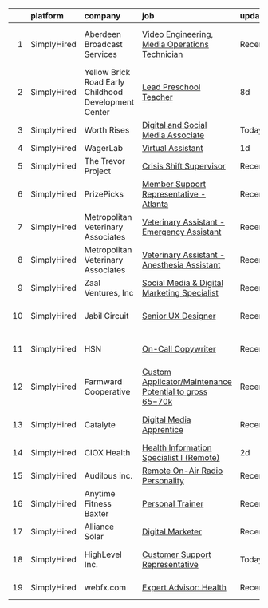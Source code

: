 

|    | platform    | company                                              | job                                                                                                                                                                    | update_time   | location                   |
|---:|:------------|:-----------------------------------------------------|:-----------------------------------------------------------------------------------------------------------------------------------------------------------------------|:--------------|:---------------------------|
|  1 | SimplyHired | Aberdeen Broadcast Services                          | [Video Engineering, Media Operations Technician](https://www.simplyhired.com/job/NqVWIAP5X5Qgi23plhBzBVap07b1uTt2RSlRZJRvKOns5v-KChwjrg?q=digital+platform)            | Recently      | Rancho Santa Margarita, CA |
|  2 | SimplyHired | Yellow Brick Road Early Childhood Development Center | [Lead Preschool Teacher](https://www.simplyhired.com/job/2KREWSAVyX-CSNX56RBtVTqBW6zX15PPRGxzedxhg3dXDpTC5ZCZUg?q=digital+platform)                                    | 8d            | Chanhassen, MN             |
|  3 | SimplyHired | Worth Rises                                          | [Digital and Social Media Associate](https://www.simplyhired.com/job/0xWWQj1NCDACwLNTxwohGUCk5Yr2YxZyqQEBNYpMTnJn4QqfiuuAcA?q=digital+platform)                        | Today         | Remote                     |
|  4 | SimplyHired | WagerLab                                             | [Virtual Assistant](https://www.simplyhired.com/job/O-9urAJoUy8Klre1ly2dJJMEfD1xjL9sIoMgQ6h-OwJVQ3eyCxL6gA?q=digital+platform)                                         | 1d            | Remote                     |
|  5 | SimplyHired | The Trevor Project                                   | [Crisis Shift Supervisor](https://www.simplyhired.com/job/F6Gv5A5jCur6VxNSXBACSIffmTNW-OvJI_4y9ONT9hrj-LOs-yWkXg?q=digital+platform)                                   | Recently      | Remote                     |
|  6 | SimplyHired | PrizePicks                                           | [Member Support Representative - Atlanta](https://www.simplyhired.com/job/Y_OTo8TP_Avs96mGjYxItn3XNFdYtgpcMeW6-Q9hkwjy5HB_ftlzEQ?q=digital+platform)                   | Recently      | Atlanta, GA                |
|  7 | SimplyHired | Metropolitan Veterinary Associates                   | [Veterinary Assistant - Emergency Assistant](https://www.simplyhired.com/job/kySdG7N1i_2ZqQQxzI3_dOeuQ9K_xjh3Jx7gCU5d1IHq9wEH-rqZqQ?q=digital+platform)                | Recently      | Norristown, PA             |
|  8 | SimplyHired | Metropolitan Veterinary Associates                   | [Veterinary Assistant - Anesthesia Assistant](https://www.simplyhired.com/job/Yq8KJTMnK9_E9_UmkiKY2CZZO3PK5S8IFSUWSn0SxORwg4AWyMmxrw?q=digital+platform)               | Recently      | Norristown, PA             |
|  9 | SimplyHired | Zaal Ventures, Inc                                   | [Social Media & Digital Marketing Specialist](https://www.simplyhired.com/job/U_MgVH-YEwy0NI322Ay_2-TOanddcg67rSESY4IwJWZYieDTkORHng?q=digital+platform)               | Recently      | Remote                     |
| 10 | SimplyHired | Jabil Circuit                                        | [Senior UX Designer](https://www.simplyhired.com/job/C3sbjuSkcCX7vsA18EjR__zA29fGUdmFALkgCpqHVHuFtU-YkSd9QA?q=digital+platform)                                        | Recently      | Saint Petersburg, FL       |
| 11 | SimplyHired | HSN                                                  | [On-Call Copywriter](https://www.simplyhired.com/job/X9Krx4DzhjG9T2oKt_IHCVbMD3i80kHRgbzLMwNmuZiEIyBCynRCdw?q=digital+platform)                                        | Recently      | Saint Petersburg, FL       |
| 12 | SimplyHired | Farmward Cooperative                                 | [Custom Applicator/Maintenance Potential to gross $65-$70k](https://www.simplyhired.com/job/iznvs9PSkVMFk18S5SELK5C_jAJfuCgE_XvV1zXRyUucD3orkCCceA?q=digital+platform) | Recently      | Springfield, MN            |
| 13 | SimplyHired | Catalyte                                             | [Digital Media Apprentice](https://www.simplyhired.com/job/tFv7kXWnZp3teBwfl6owTLMi9VAlW9vRzJfF4Ou5my4po85a-RUcGQ?q=digital+platform)                                  | Recently      | Detroit, MI +3 locations   |
| 14 | SimplyHired | CIOX Health                                          | [Health Information Specialist I (Remote)](https://www.simplyhired.com/job/Ib8BsAQEgCvEbwGIaCmeZJbBFix1jmzXRr1l5k836olLepJeg_GKHQ?q=digital+platform)                  | 2d            | Remote +7 locations        |
| 15 | SimplyHired | Audilous inc.                                        | [Remote On-Air Radio Personality](https://www.simplyhired.com/job/7OyTp5RvNM8TAVvN-2TU8kjUaRH38DORyh910krM8lVdFy9AAHRPJw?q=digital+platform)                           | Recently      | Remote                     |
| 16 | SimplyHired | Anytime Fitness Baxter                               | [Personal Trainer](https://www.simplyhired.com/job/eNFTIOJOFskpWRw7RfbFEG2Tt5eaUM6-794N2SRxXR0M2G3BwpGdbw?q=digital+platform)                                          | Recently      | Baxter, MN                 |
| 17 | SimplyHired | Alliance Solar                                       | [Digital Marketer](https://www.simplyhired.com/job/VpMbby29l1JUTvMiYzbfyy3raIeZwBGc5bQyzKoPeUE6YIDIPhEGAg?q=digital+platform)                                          | Recently      | Remote                     |
| 18 | SimplyHired | HighLevel Inc.                                       | [Customer Support Representative](https://www.simplyhired.com/job/NeJi6uymq0LP7PbPC4AT3XvxOW1JTDndXR95Gwwi5QD7nXf0a3WxNw?q=digital+platform)                           | Today         | Dallas, TX +2 locations    |
| 19 | SimplyHired | webfx.com                                            | [Expert Advisor: Health](https://www.simplyhired.com/job/FGOJqamkokBh27NFXhgcIbkxESfYaYdkUvenUQ9BE0eqOlbzJDmuDA?q=digital+platform)                                    | Recently      | United States              |
